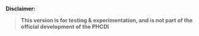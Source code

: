 **Disclaimer:** 
> **This version is for testing & experimentation, and is not part of the official development of the PHCDI**
